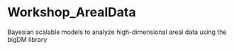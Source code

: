 # Workshop_ArealData
Bayesian scalable models to analyze high-dimensional areal data using the bigDM library
